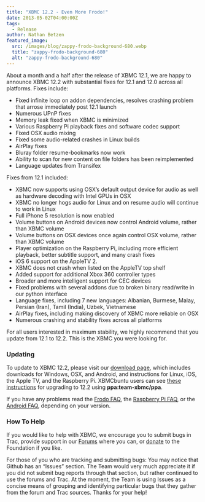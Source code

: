 ```yaml
---
title: "XBMC 12.2 - Even More Frodo!"
date: 2013-05-02T04:00:00Z
tags:
  - Release
author: Nathan Betzen
featured_image:
  src: /images/blog/zappy-frodo-background-680.webp
  title: "zappy-frodo-background-680"
  alt: "zappy-frodo-background-680"
---
```


About a month and a half after the release of XBMC 12.1, we are happy to announce XBMC 12.2 with substantial fixes for 12.1 and 12.0 across all platforms. Fixes include:

- Fixed infinite loop on addon dependencies, resolves crashing problem that arrose immediately post 12.1 launch
- Numerous UPnP fixes
- Memory leak fixed when XBMC is minimized
- Various Raspberry Pi playback fixes and software codec support
- Fixed OSX audio mixing
- Fixed some audio-related crashes in Linux builds
- AirPlay fixes
- Bluray folder resume-bookmarks now work
- Ability to scan for new content on file folders has been reimplemented
- Language updates from Transifex

Fixes from 12.1 included:

- XBMC now supports using OSX’s default output device for audio as well as hardware decoding with Intel GPUs in OSX
- XBMC no longer hogs audio for Linux and on resume audio will continue to work in Linux
- Full iPhone 5 resolution is now enabled
- Volume buttons on Android devices now control Android volume, rather than XBMC volume
- Volume buttons on OSX devices once again control OSX volume, rather than XBMC volume
- Player optimization on the Raspberry Pi, including more efficient playback, better subtitle support, and many crash fixes
- iOS 6 support on the AppleTV 2.
- XBMC does not crash when listed on the AppleTV top shelf
- Added support for additional Xbox 360 controller types
- Broader and more intelligent support for CEC devices
- Fixed problems with several addons due to broken binary read/write in our python interface
- Language fixes, including 7 new languages: Albanian, Burmese, Malay, Persian (Iran), Tamil (India), Uzbek, Vietnamese
- AirPlay fixes, including making discovery of XBMC more reliable on OSX
- Numerous crashing and stability fixes across all platforms

For all users interested in maximum stability, we highly recommend that you update from 12.1 to 12.2. This is the XBMC you were looking for.

### Updating

To update to XBMC 12.2, please visit our [download page](https://kodi.wiki/download/ "XBMC Download Page"), which includes downloads for Windows, OSX, and Android, and instructions for Linux, iOS, the Apple TV, and the Raspberry Pi. XBMCbuntu users can see [these instructions](https://kodi.wiki/view/XBMCbuntu "XBMCbuntu Upgrade") for upgrading to 12.2 using **ppa:team-xbmc/ppa**.

If you have any problems read the [Frodo FAQ](https://kodi.wiki/view/XBMC_v12_%28Frodo%29_FAQ), the [Raspberry Pi FAQ](https://kodi.wiki/view/Raspberry_Pi_FAQ "Raspberry Pi FAQ"), or the [Android FAQ](https://kodi.wiki/view/Android_FAQ "Android FAQ"), depending on your version.

### How To Help

If you would like to help with XBMC, we encourage you to submit bugs in Trac, provide support in our [Forums](https://forum.kodi.tv/ "XBMC Forums") where you can, or [donate](https://kodi.wiki/contribute/donate/ "XBMC Foundation Donations") to the Foundation if you like.

For those of you who are tracking and submitting bugs: You may notice that Github has an “Issues” section. The Team would very much appreciate it if you did not submit bug reports through that section, but rather continued to use the forums and Trac. At the moment, the Team is using Issues as a concise means of grouping and identifying particular bugs that they gather from the forum and Trac sources. Thanks for your help!
